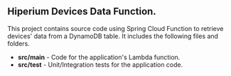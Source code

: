 ## Hiperium Devices Data Function.

This project contains source code using Spring Cloud Function to retrieve devices' data from a DynamoDB table.
It includes the following files and folders.

- **src/main** - Code for the application's Lambda function.
- **src/test** - Unit/Integration tests for the application code.

